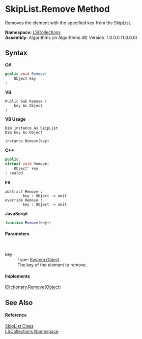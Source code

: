 # SkipList.Remove Method 
 

Removes the element with the specified key from the SkipList.

**Namespace:**&nbsp;<a href="74772e97-7817-3c3c-69d7-7adc29f9a1cd">LSCollections</a><br />**Assembly:**&nbsp;Algorithms (in Algorithms.dll) Version: 1.0.0.0 (1.0.0.0)

## Syntax

**C#**<br />
``` C#
public void Remove(
	Object key
)
```

**VB**<br />
``` VB
Public Sub Remove ( 
	key As Object
)
```

**VB Usage**<br />
``` VB Usage
Dim instance As SkipList
Dim key As Object

instance.Remove(key)
```

**C++**<br />
``` C++
public:
virtual void Remove(
	Object^ key
) sealed
```

**F#**<br />
``` F#
abstract Remove : 
        key : Object -> unit 
override Remove : 
        key : Object -> unit 
```

**JavaScript**<br />
``` JavaScript
function Remove(key);
```


#### Parameters
&nbsp;<dl><dt>key</dt><dd>Type: <a href="http://msdn2.microsoft.com/en-us/library/e5kfa45b" target="_blank">System.Object</a><br />The key of the element to remove.</dd></dl>

#### Implements
<a href="http://msdn2.microsoft.com/en-us/library/wsac6eye" target="_blank">IDictionary.Remove(Object)</a><br />

## See Also


#### Reference
<a href="71779526-fbe7-b15e-7782-10d57337282b">SkipList Class</a><br /><a href="74772e97-7817-3c3c-69d7-7adc29f9a1cd">LSCollections Namespace</a><br />